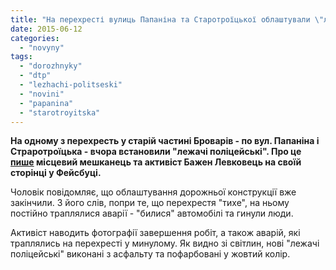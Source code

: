 ```yaml
---
title: "На перехресті вулиць Папаніна та Старотроїцької облаштували \"лежачі поліцейські\" - ФОТО"
date: 2015-06-12
categories: 
  - "novyny"
tags: 
  - "dorozhnyky"
  - "dtp"
  - "lezhachi-politseski"
  - "novini"
  - "papanina"
  - "starotroyitska"
---
```


**На одному з перехресть у старій частині Броварів - по вул. Папаніна і Страротроїцька - вчора встановили "лежачі поліцейські". Про це [пише](https://www.facebook.com/bazhen.levkovets/posts/1599529200298489) місцевий мешканець та активіст Бажен Левковець на своїй сторінці у Фейсбуці.**

Чоловік повідомляє, що облаштування дорожньої конструкції вже закінчили. З його слів, попри те, що перехрестя "тихе", на ньому постійно траплялися аварії - "билися" автомобілі та гинули люди.

Активіст наводить фотографії завершення робіт, а також аварій, які траплялись на перехресті у минулому. Як видно зі світлин, нові "лежачі поліцейські" виконані з асфальту та пофарбовані у жовтий колір.
